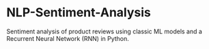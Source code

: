 # NLP-Sentiment-Analysis
Sentiment analysis of product reviews using classic ML models and a Recurrent Neural Network (RNN) in Python.
